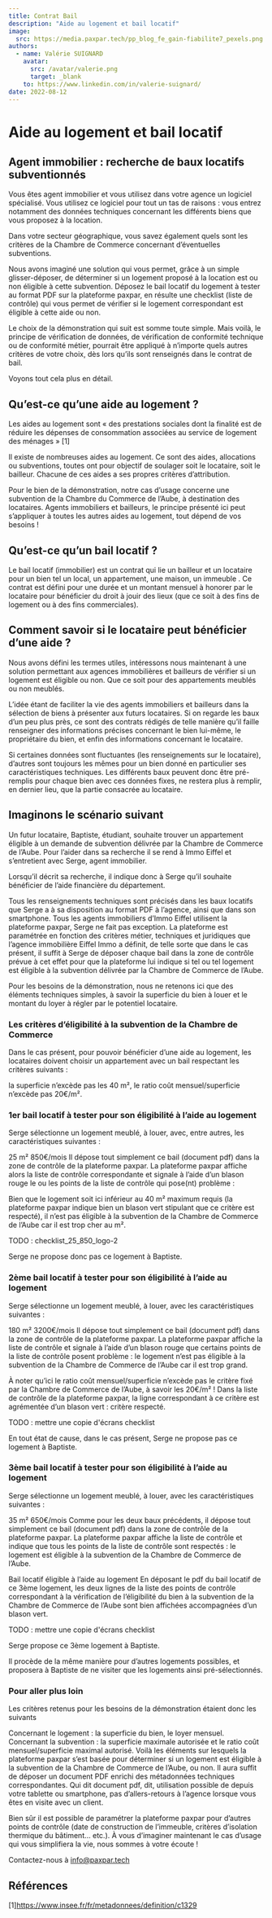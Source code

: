 ```yaml
---
title: Contrat Bail
description: "Aide au logement et bail locatif"
image:
  src: https://media.paxpar.tech/pp_blog_fe_gain-fiabilite7_pexels.png
authors:
  - name: Valérie SUIGNARD
    avatar:
      src: /avatar/valerie.png
      target: _blank
    to: https://www.linkedin.com/in/valerie-suignard/
date: 2022-08-12
---
```


# Aide au logement et bail locatif

## Agent immobilier : recherche de baux locatifs subventionnés
Vous êtes agent immobilier et vous utilisez dans votre agence un logiciel spécialisé. Vous utilisez ce logiciel pour tout un tas de raisons : vous entrez notamment des données techniques concernant les différents biens que vous proposez à la location.

Dans votre secteur géographique, vous savez également quels sont les critères de la Chambre de Commerce concernant d’éventuelles subventions.

Nous avons imaginé une solution qui vous permet, grâce à un simple glisser-déposer, de déterminer si un logement proposé à la location est ou non éligible à cette subvention. Déposez le bail locatif du logement à tester au format PDF sur la plateforme paxpar, en résulte une checklist (liste de contrôle) qui vous permet de vérifier si le logement correspondant est éligible à cette aide ou non.

Le choix de la démonstration qui suit est somme toute simple. Mais voilà, le principe de vérification de données, de vérification de conformité technique ou de conformité métier, pourrait être appliqué à n’importe quels autres critères de votre choix, dès lors qu’ils sont renseignés dans le contrat de bail.

Voyons tout cela plus en détail.

## Qu’est-ce qu’une aide au logement ?
Les aides au logement sont « des prestations sociales dont la finalité est de réduire les dépenses de consommation associées au service de logement des ménages » [1]

Il existe de nombreuses aides au logement. Ce sont des aides, allocations ou subventions, toutes ont pour objectif de soulager soit le locataire, soit le bailleur. Chacune de ces aides a ses propres critères d’attribution.

Pour le bien de la démonstration, notre cas d’usage concerne une subvention de la Chambre du Commerce de l’Aube, à destination des locataires. Agents immobiliers et bailleurs, le principe présenté ici peut s’appliquer à toutes les autres aides au logement, tout dépend de vos besoins !

## Qu’est-ce qu’un bail locatif ?
Le bail locatif (immobilier) est un contrat qui lie un bailleur et un locataire pour un bien tel un local, un appartement, une maison, un immeuble . Ce contrat est défini pour une durée et un montant mensuel à honorer par le locataire pour bénéficier du droit à jouir des lieux (que ce soit à des fins de logement ou à des fins commerciales).

## Comment savoir si le locataire peut bénéficier d’une aide ?
Nous avons défini les termes utiles, intéressons nous maintenant à une solution permettant aux agences immobilières et bailleurs de vérifier si un logement est éligible ou non. Que ce soit pour des appartements meublés ou non meublés.

L’idée étant de faciliter la vie des agents immobiliers et bailleurs dans la sélection de biens à présenter aux futurs locataires. Si on regarde les baux d’un peu plus près, ce sont des contrats rédigés de telle manière qu’il faille renseigner des informations précises concernant le bien lui-même, le propriétaire du bien, et enfin des informations concernant le locataire.

Si certaines données sont fluctuantes (les renseignements sur le locataire), d’autres sont toujours les mêmes pour un bien donné en particulier ses caractéristiques techniques. Les différents baux peuvent donc être pré-remplis pour chaque bien avec ces données fixes, ne restera plus à remplir, en dernier lieu, que la partie consacrée au locataire.

## Imaginons le scénario suivant
Un futur locataire, Baptiste, étudiant, souhaite trouver un appartement éligible à un demande de subvention délivrée par la Chambre de Commerce de l’Aube. Pour l’aider dans sa recherche il se rend à Immo Eiffel et s’entretient avec Serge, agent immobilier.

Lorsqu’il décrit sa recherche, il indique donc à Serge qu’il souhaite bénéficier de l’aide financière du département.

Tous les renseignements techniques sont précisés dans les baux locatifs que Serge a à sa disposition au format PDF à l’agence, ainsi que dans son smartphone. Tous les agents immobiliers d’Immo Eiffel utilisent la plateforme paxpar, Serge ne fait pas exception. La plateforme est paramétrée en fonction des critères métier, techniques et juridiques que l’agence immobilière Eiffel Immo a définit, de telle sorte que dans le cas présent, il suffit à Serge de déposer chaque bail dans la zone de contrôle prévue à cet effet pour que la plateforme lui indique si tel ou tel logement est éligible à la subvention délivrée par la Chambre de Commerce de l’Aube.

Pour les besoins de la démonstration, nous ne retenons ici que des éléments techniques simples, à savoir la superficie du bien à louer et le montant du loyer à régler par le potentiel locataire.

### Les critères d’éligibilité à la subvention de la Chambre de Commerce
Dans le cas présent, pour pouvoir bénéficier d’une aide au logement, les locataires doivent choisir un appartement avec un bail respectant les critères suivants :

la superficie n’excède pas les 40 m²,
le ratio coût mensuel/superficie n’excède pas 20€/m².
### 1er bail locatif à tester pour son éligibilité à l’aide au logement
Serge sélectionne un logement meublé, à louer, avec, entre autres, les caractéristiques suivantes :

25 m²
850€/mois
Il dépose tout simplement ce bail (document pdf) dans la zone de contrôle de la plateforme paxpar. La plateforme paxpar affiche alors la liste de contrôle correspondante et signale à l’aide d’un blason rouge le ou les points de la liste de contrôle qui pose(nt) problème :

Bien que le logement soit ici inférieur au 40 m² maximum requis (la plateforme paxpar indique bien un blason vert stipulant que ce critère est respecté), il n’est pas éligible à la subvention de la Chambre de Commerce de l’Aube car il est trop cher au m².

TODO : checklist_25_850_logo-2

Serge ne propose donc pas ce logement à Baptiste.

### 2ème bail locatif à tester pour son éligibilité à l’aide au logement
Serge sélectionne un logement meublé, à louer, avec les caractéristiques suivantes :

180 m²
3200€/mois
Il dépose tout simplement ce bail (document pdf) dans la zone de contrôle de la plateforme paxpar. La plateforme paxpar affiche la liste de contrôle et signale à l’aide d’un blason rouge que certains points de la liste de contrôle posent problème : le logement n’est pas éligible à la subvention de la Chambre de Commerce de l’Aube car il est trop grand. 

À noter qu’ici le ratio coût mensuel/superficie n’excède pas le critère fixé par la Chambre de Commerce de l’Aube, à savoir les 20€/m² ! Dans la liste de contrôle de la plateforme paxpar, la ligne correspondant à ce critère est agrémentée d’un blason vert : critère respecté.

TODO : mettre une copie d'écrans checklist

En tout état de cause, dans le cas présent, Serge ne propose pas ce logement à Baptiste.

### 3ème bail locatif à tester pour son éligibilité à l’aide au logement
Serge sélectionne un logement meublé, à louer, avec les caractéristiques suivantes :

35 m²
650€/mois
Comme pour les deux baux précédents, il dépose tout simplement ce bail (document pdf) dans la zone de contrôle de la plateforme paxpar. La plateforme paxpar affiche la liste de contrôle et indique que tous les points de la liste de contrôle sont respectés : le logement est éligible à la subvention de la Chambre de Commerce de l’Aube.

Bail locatif éligible à l’aide au logement
En déposant le pdf du bail locatif de ce 3ème logement, les deux lignes de la liste des points de contrôle correspondant à la vérification de l’éligibilité du bien à la subvention de la Chambre de Commerce de l’Aube sont bien affichées accompagnées d’un blason vert.

TODO : mettre une copie d'écrans checklist

Serge propose ce 3ème logement à Baptiste.

Il procède de la même manière pour d’autres logements possibles, et proposera à Baptiste de ne visiter que les logements ainsi pré-sélectionnés.

### Pour aller plus loin
Les critères retenus pour les besoins de la démonstration étaient donc les suivants

Concernant le logement : la superficie du bien, le loyer mensuel.
Concernant la subvention : la superficie maximale autorisée et le ratio coût mensuel/superficie maximal autorisé. 
Voilà les éléments sur lesquels la plateforme paxpar s’est basée pour déterminer si un logement est éligible à la subvention de la Chambre de Commerce de l’Aube, ou non. Il aura suffit de déposer un document PDF enrichi des métadonnées techniques correspondantes. Qui dit document pdf, dit, utilisation possible de depuis votre tablette ou smartphone, pas d’allers-retours à l’agence lorsque vous êtes en visite avec un client.

Bien sûr il est possible de paramétrer la plateforme paxpar pour d’autres points de contrôle (date de construction de l’immeuble, critères d’isolation thermique du bâtiment… etc.). À vous d’imaginer maintenant le cas d’usage qui vous simplifiera la vie, nous sommes à votre écoute ! 

Contactez-nous à info@paxpar.tech

## Références
[1]https://www.insee.fr/fr/metadonnees/definition/c1329